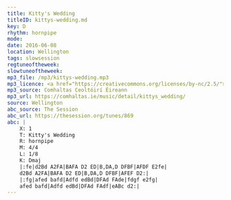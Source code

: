 ```yaml
---
title: Kitty's Wedding
titleID: kittys-wedding.md
key: D
rhythm: hornpipe
mode:
date: 2016-06-08
location: Wellington
tags: slowsession 
regtuneoftheweek:
slowtuneoftheweek:
mp3_file: /mp3/kittys-wedding.mp3
mp3_licence: <a href="https://creativecommons.org/licenses/by-nc/2.5/">CC-BY-NC-2.5</a>
mp3_source: Comhaltas Ceoltóirí Éireann
mp3_url: https://comhaltas.ie/music/detail/kittys_wedding/
source: Wellington
abc_source: The Session
abc_url: https://thesession.org/tunes/869
abc: |
    X: 1
    T: Kitty's Wedding
    R: hornpipe
    M: 4/4
    L: 1/8
    K: Dmaj
    |:fe|d2Bd A2FA|BAFA D2 ED|B,DA,D DFBF|AFDF E2fe|
    d2Bd A2FA|BAFA D2 ED|B,DA,D DFBF|AFEF D2:|
    |:fg|afed bafd|Adfd edBd|DFAd FAde|fdgf e2fg|
    afed bafd|Adfd edBd|DFAd FAdf|eABc d2:|
---
```

